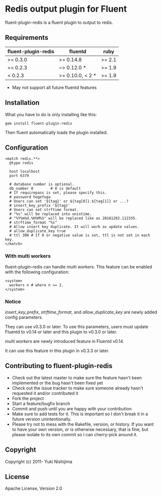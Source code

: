 # Redis output plugin for Fluent

fluent-plugin-redis is a fluent plugin to output to redis.

## Requirements

|fluent-plugin-redis|     fluentd      |  ruby  |
|-------------------|------------------|--------|
|     >= 0.3.0      | >= 0.14.8        | >= 2.1 |
|     == 0.2.3      | ~> 0.12.0 *      | >= 1.9 |
|      < 0.2.3      | >= 0.10.0, < 2 * | >= 1.9 |

* May not support all future fluentd features

## Installation

What you have to do is only installing like this:

    gem install fluent-plugin-redis

Then fluent automatically loads the plugin installed.

## Configuration

    <match redis.**>
      @type redis

      host localhost
      port 6379

      # database number is optional.
      db_number 0        # 0 is default
      # If requirepass is set, please specify this.
      # password hogefuga
      # Users can set '${tag}' or ${tag[0]}.${tag[1]} or ...?
      # insert_key_prefix '${tag}'
      # Users can set strftime format.
      # "%s" will be replaced into unixtime.
      # "%Y%m%d.%H%M%S" will be replaced like as 20161202.112335.
      # strftime_format "%s"
      # Allow insert key duplicate. It will work as update values.
      # allow_duplicate_key true
      # ttl 300 # If 0 or negative value is set, ttl is not set in each key.
    </match>

### With multi workers

fluent-plugin-redis can handle <em>multi workers</em>.
This feature can be enabled with the following configuration:

    <system>
      workers n # where n >= 2.
    </system>

### Notice

<em>insert_key_prefix</em>, <em>strftime_format</em>, and <em>allow_duplicate_key</em> are newly added config parameters.

They can use v0.3.0 or later. To use this parameters, users must update Fluentd to v0.14 or later and this plugin to v0.3.0 or later.

<em>multi workers</em> are newly introduced feature in Fluentd v0.14.

It can use this feature in this plugin in v0.3.3 or later.

## Contributing to fluent-plugin-redis

* Check out the latest master to make sure the feature hasn't been implemented or the bug hasn't been fixed yet
* Check out the issue tracker to make sure someone already hasn't requested it and/or contributed it
* Fork the project
* Start a feature/bugfix branch
* Commit and push until you are happy with your contribution
* Make sure to add tests for it. This is important so I don't break it in a future version unintentionally.
* Please try not to mess with the Rakefile, version, or history. If you want to have your own version, or is otherwise necessary, that is fine, but please isolate to its own commit so I can cherry-pick around it.

## Copyright

Copyright (c) 2011- Yuki Nishijima

## License

Apache License, Version 2.0
